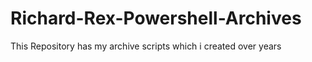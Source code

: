 # Richard-Rex-Powershell-Archives
This Repository has my archive scripts which i created over years
